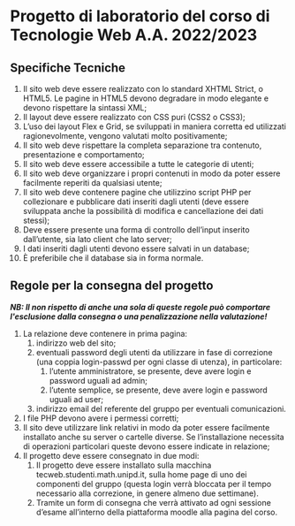 # Progetto di laboratorio del corso di Tecnologie Web A.A. 2022/2023

## Specifiche Tecniche
1. Il sito web deve essere realizzato con lo standard XHTML Strict, o HTML5. Le pagine in HTML5 devono degradare in modo elegante e devono rispettare la sintassi XML;
2. Il layout deve essere realizzato con CSS puri (CSS2 o CSS3);
3. L’uso dei layout Flex e Grid, se sviluppati in maniera corretta ed utilizzati ragionevolmente, vengono valutati molto positivamente;
4. Il sito web deve rispettare la completa separazione tra contenuto, presentazione e comportamento;
5. Il sito web deve essere accessibile a tutte le categorie di utenti;
6. Il sito web deve organizzare i propri contenuti in modo da poter essere facilmente reperiti da qualsiasi utente;
7. Il sito web deve contenere pagine che utilizzino script PHP per collezionare e pubblicare dati inseriti dagli utenti (deve essere sviluppata anche la possibilità di modifica e cancellazione dei dati stessi);
8. Deve essere presente una forma di controllo dell’input inserito dall’utente, sia lato client che lato server;
9. I dati inseriti dagli utenti devono essere salvati in un database;
10. È preferibile che il database sia in forma normale.

## Regole per la consegna del progetto

***NB: Il non rispetto di anche una sola di queste regole può comportare l'esclusione dalla consegna o una penalizzazione nella valutazione!***

1. La relazione deve contenere in prima pagina:
    1. indirizzo web del sito;
    2. eventuali password degli utenti da utilizzare in fase di correzione (una coppia login-passwd per ogni classe di utenza), in particolare:
        1. l’utente amministratore, se presente, deve avere login e password uguali ad admin;
        2. l’utente semplice, se presente, deve avere login e password uguali ad user;
    3. indirizzo email del referente del gruppo per eventuali comunicazioni.
2. I file PHP devono avere i permessi corretti;
3. Il sito deve utilizzare link relativi in modo da poter essere facilmente installato anche su server o cartelle diverse. Se l’installazione necessita di operazioni particolari queste devono essere indicate in relazione;
4. Il progetto deve essere consegnato in due modi:
    1. Il progetto deve essere installato sulla macchina tecweb.studenti.math.unipd.it, sulla home page di uno dei componenti del gruppo (questa login verrà bloccata per il tempo necessario alla correzione, in genere almeno due settimane).
    2. Tramite un form di consegna che verrà attivato ad ogni sessione d’esame all’interno della piattaforma moodle alla pagina del corso.
